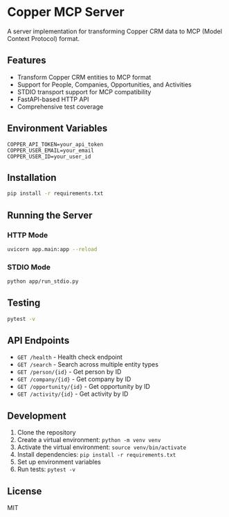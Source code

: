 # Copper MCP Server

A server implementation for transforming Copper CRM data to MCP (Model Context Protocol) format.

## Features

- Transform Copper CRM entities to MCP format
- Support for People, Companies, Opportunities, and Activities
- STDIO transport support for MCP compatibility
- FastAPI-based HTTP API
- Comprehensive test coverage

## Environment Variables

```
COPPER_API_TOKEN=your_api_token
COPPER_USER_EMAIL=your_email
COPPER_USER_ID=your_user_id
```

## Installation

```bash
pip install -r requirements.txt
```

## Running the Server

### HTTP Mode
```bash
uvicorn app.main:app --reload
```

### STDIO Mode
```bash
python app/run_stdio.py
```

## Testing

```bash
pytest -v
```

## API Endpoints

- `GET /health` - Health check endpoint
- `GET /search` - Search across multiple entity types
- `GET /person/{id}` - Get person by ID
- `GET /company/{id}` - Get company by ID
- `GET /opportunity/{id}` - Get opportunity by ID
- `GET /activity/{id}` - Get activity by ID

## Development

1. Clone the repository
2. Create a virtual environment: `python -m venv venv`
3. Activate the virtual environment: `source venv/bin/activate`
4. Install dependencies: `pip install -r requirements.txt`
5. Set up environment variables
6. Run tests: `pytest -v`

## License

MIT
